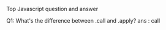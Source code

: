 Top Javascript question and answer 

Q1: What's the difference between .call and .apply?
ans :  call 
    

